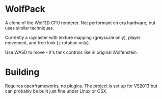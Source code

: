 # WolfPack

A clone of the Wolf3D CPU renderer. Not performant on era hardware, but uses similar techniques.

Currently a raycaster with texture mapping (greyscale only), player movement, and free look (z rotation only).

Use WASD to move - it's tank controls like in original Wolfenstein.

# Building

Requires openframeworks, no plugins.
The project is set up for VS2013 but can probably be built just fine under Linux or OSX.
